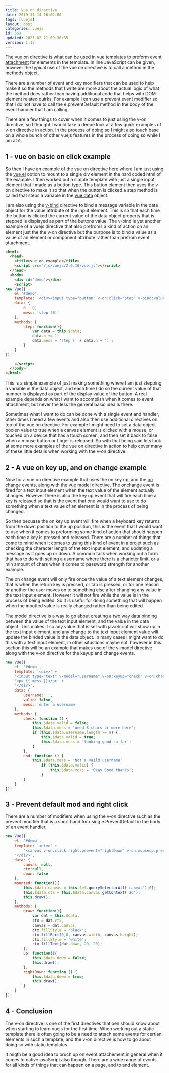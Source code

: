 ```yaml
---
title: Vue on directive
date: 2019-11-14 16:02:00
tags: [vuejs]
layout: post
categories: vuejs
id: 563
updated: 2021-02-21 09:30:35
version: 1.15
---
```


The [vue on](https://vuejs.org/v2/api/#v-on) directive is what can be used in [vue templates](/2019/05/07/vuejs-template/) to preform [event attachment](https://vuejs.org/v2/guide/events.html) for elements in the template. In line JavaScript can be given, however the typical use of the vue on directive is to call a method in the methods object. 

There are a number of event and key modifiers that can be used to help make it so the methods that I write are more about the actual logic of what the method does rather than having additional code that helps with DOM element related quirks. For example I can use a prevent event modifier so that I do not have to call the e.preventDefault method in the body of the event handler that I am calling. 

There are a few things to cover when it comes to just using the v-on directive, so I thought I would take a deepe look at a few quick examples of v-on directive in action. In the process of doing so I might also touch base on a whole bunch of other vuejs features in the process of doing so while I am at it.

<!-- more -->

## 1 - vue on basic on click example

So then I have an example of the vue on directive here where I am just using the [vue el](/2019/05/06/vuejs-el/) option to mount to a single div element in the hard coded html of the example. I then worked out a simple template with just a single input element that I made as a button type. This button element then uses the v-on directive to make it so that when the button is clicked a step method is called that steps a variable in the [vue data](/2019/05/18/vuejs-data/) object.

I am also using the [v-bind](/2019/05/31/vuejs-bind/) directive to bind a message variable in the data object for the value attribute of the input element. This is so that each time the button is clicked the current value of the data object property that is stepped is displayed as part of the buttons value. The v-bind is yet another example of a vuejs directive that also prefroms a kind of action on an element just the the v-on directive but the purpose is to bind a value as a value of an element or component attribute rather than prefrom event attachment.

```html
<html>
  <head>
    <title>vue on example</title>
    <script src="/js/vuejs/2.6.10/vue.js"></script>
  </head>
  <body>
    <div id="demo"></div>
    <script>
new Vue({
    el:'#demo',
    template: '<div><input type="button" v-on:click="step" v-bind:value="mess" ></div>',
    data: {
        n : 0,
        mess: 'step (0)'
    },
    methods: {
        step: function(){
            var data = this.$data;
            data.n += 1;
            data.mess = 'step (' + data.n + ')';
        }
    }
});
  
    </script>
  </body>
</html>
```

This is a simple example of just making something where I am just stepping a variable in the data object, and each time I do so the current value of that number is displayed as part of the display value of the button. A real example depends on what I want to accomplish when it comes to event attachment, but never the less the general basic idea is there. 

Sometimes what I want to do can be done with a single event and handler, other times I need a few events and also then use additional directives on top of the vue on directive. For example I might need to set a data object boolen value to true when a canvas element is clicked with a mouse, or touched on a device that has a touch screen, and then set it back to false when a mouse button or finger is released. So with that being said lets look at some more examples of the vue on directive in action to help cover many of these little details when working with the v-on directive.

## 2 - A vue on key up, and on change example

Now for a vue on directive example that uses the on key up, and the [on change](/2019/01/04/js-onchange/) events, along with the [vue model directive](https://vuejs.org/v2/guide/forms.html). The onchange event is fired for a text input element when the text value of the element actually changes. However there is also the key up event that will fire each time a key is released so that is the event that one would want to use to do something when a text value of an element is in the process of being changed.

So then becuase the on key up event will fire when a keyboard key returns from the down position to the up position, this is the event that I would want to use when it comes to preforming some kind of action that should happen each time a key is pressed and released. There are a number of things that come to mind when it comes to using this kind of event in a projet such as checking the character length of the text input element, and updating a message as it goes up or down. A common task when working out a form that has to do with setting a username where there is a charicter limit, or a min amount of chars when it comes to password strength for another example.

The on change event will only fire once the value of a text element changes, that is when the return key is pressed, or tab is pressed, or for one reason or another the user moves on to something else after changing any value in the text input element. However it will not fire while the value is in the process of being edited. So it is useful for doing something that will happen when the inputted value is really changed rather than being edited.

The model directive is a way to go about creating a two way data binding between the value of the text input element, and the value in the data object. This makes it so any value that is set with javaScript will show up in the text input element, and any change to the text input element value will update the binded value in the data object. In many cases I might want to do this with a text input element, in other situstions maybe not, however in this section this will be an example that makes use of the v-model directive along with the v-on directive for the keyup and change events.

```js
new Vue({
    el: '#demo',
    template: '<div>' +
    '<input type="text" v-model="username" v-on:keyup="check" v-on:change="end"><br>' +
    '<p> {{ mess }}</p>' +
    '</div>',
    data: {
        username: '',
        valid: false,
        mess: 'enter a username'
    },
    methods: {
        check: function () {
            this.$data.valid = false;
            this.$data.mess = 'need 8 chars or more here';
            if (this.$data.username.length >= 8) {
                this.$data.valid = true;
                this.$data.mess = 'looking good so far';
            }
        },
        end: function () {
            this.$data.mess = 'Not a vaild username'
                if (this.$data.valid) {
                    this.$data.mess = 'Okay Good thanks';
                }
        }
    }
});
```

## 3 - Prevent default mod and right click

There are a number of modifiers when using the v-on directive such as the prevent modifier that is a short hand for using e.PreventDefault in the body of an event handler.

```js
new Vue({
    el: '#demo',
    template: '<div>' +
        '<canvas v-on:click.right.prevent="rightDown" v-on:mouseup.prevent="up" width="320" height="240"></canvas>' +
    '</div>',
    data: {
        canvas: null,
        ctx:null,
        down: false
    },
    mounted: function(){
        this.$data.canvas = this.$el.querySelectorAll('canvas')[0];
        this.$data.ctx = this.$data.canvas.getContext('2d');
        this.draw();
    },
    methods: {
        draw: function(){
            var dat = this.$data,
            ctx = dat.ctx,
            canvas = dat.canvas;
            ctx.fillStyle = 'black';
            ctx.fillRect(0,0, canvas.width, canvas.height);
            ctx.fillStyle = 'white';
            ctx.fillText(dat.down, 20, 20);
        },
        up: function(){
            this.$data.down = false;
            this.draw();
        },
        rightDown: function () {
            this.$data.down = true;
            this.draw();
        }
    }
});
```

## 4 - Conclusion

The v-on directive is one of the first directives that oen should know about when starting to learn vuejs for the first time. When working out a static template there is often going to be a need to attach some events for certian elements in such a template, and the v-on directive is how to go about doing so with static templates.

It migth be a good idea to bruch up on event attachement in general when it comes to native javaScript also though. There are a wide range of events for all kinds of things that can happen on a page, and to and element.
